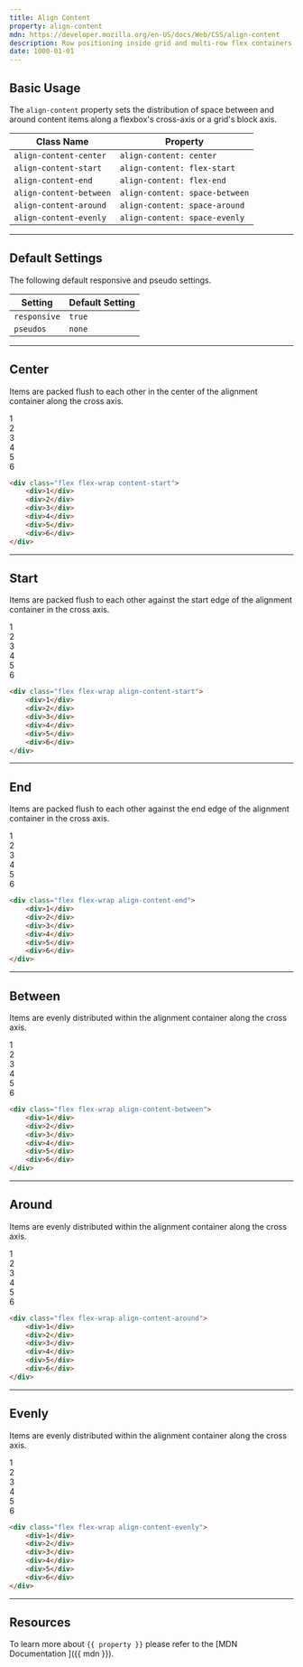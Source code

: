 ```yaml
---
title: Align Content
property: align-content
mdn: https://developer.mozilla.org/en-US/docs/Web/CSS/align-content
description: Row positioning inside grid and multi-row flex containers.
date: 1000-01-01
---
```


## Basic Usage

The `align-content` property sets the distribution of space between and around content items along a flexbox's cross-axis or a grid's block axis.

| Class Name              | Property                       |
| ----------------------- | ------------------------------ |
| `align-content-center`  | `align-content: center`        |
| `align-content-start`   | `align-content: flex-start`    |
| `align-content-end`     | `align-content: flex-end`      |
| `align-content-between` | `align-content: space-between` |
| `align-content-around`  | `align-content: space-around`  |
| `align-content-evenly`  | `align-content: space-evenly`  |

---

## Default Settings

The following default responsive and pseudo settings.

| Setting      | Default Setting |
| ------------ | --------------- |
| `responsive` | `true`          |
| `pseudos`    | `none`          |

---

## Center

Items are packed flush to each other in the center of the alignment container along the cross axis.

<div class="bg-silver-200 p-20 h-256 radius-md flex flex-wrap align-content-center">
  <div class="w-4-12 p-4">
    <div class="flex align-items-center justify-content-center h-40 bg-primary-900 font-bold font-xl text-white radius-sm">1</div>
  </div>
  <div class="w-4-12 p-4">
    <div class="flex align-items-center justify-content-center h-40 bg-primary-900 font-bold font-xl text-white radius-sm">2</div>
  </div>
  <div class="w-4-12 p-4">
    <div class="flex align-items-center justify-content-center h-40 bg-primary-900 font-bold font-xl text-white radius-sm">3</div>
  </div>
  <div class="w-4-12 p-4">
    <div class="flex align-items-center justify-content-center h-40 bg-primary-900 font-bold font-xl text-white radius-sm">4</div>
  </div>
  <div class="w-4-12 p-4">
    <div class="flex align-items-center justify-content-center h-40 bg-primary-900 font-bold font-xl text-white radius-sm">5</div>
  </div>
  <div class="w-4-12 p-4">
    <div class="flex align-items-center justify-content-center h-40 bg-primary-900 font-bold font-xl text-white radius-sm">6</div>
  </div>
</div>

```html
<div class="flex flex-wrap content-start">
	<div>1</div>
	<div>2</div>
	<div>3</div>
	<div>4</div>
	<div>5</div>
	<div>6</div>
</div>
```

---

## Start

Items are packed flush to each other against the start edge of the alignment container in the cross axis.

<div class="bg-silver-200 p-20 h-256 radius-md flex flex-wrap align-content-start">
  <div class="w-4-12 p-4">
    <div class="flex align-items-center justify-content-center h-40 bg-primary-900 font-bold font-xl text-white radius-sm">1</div>
  </div>
  <div class="w-4-12 p-4">
    <div class="flex align-items-center justify-content-center h-40 bg-primary-900 font-bold font-xl text-white radius-sm">2</div>
  </div>
  <div class="w-4-12 p-4">
    <div class="flex align-items-center justify-content-center h-40 bg-primary-900 font-bold font-xl text-white radius-sm">3</div>
  </div>
  <div class="w-4-12 p-4">
    <div class="flex align-items-center justify-content-center h-40 bg-primary-900 font-bold font-xl text-white radius-sm">4</div>
  </div>
  <div class="w-4-12 p-4">
    <div class="flex align-items-center justify-content-center h-40 bg-primary-900 font-bold font-xl text-white radius-sm">5</div>
  </div>
  <div class="w-4-12 p-4">
    <div class="flex align-items-center justify-content-center h-40 bg-primary-900 font-bold font-xl text-white radius-sm">6</div>
  </div>
</div>

```html
<div class="flex flex-wrap align-content-start">
	<div>1</div>
	<div>2</div>
	<div>3</div>
	<div>4</div>
	<div>5</div>
	<div>6</div>
</div>
```

---

## End

Items are packed flush to each other against the end edge of the alignment container in the cross axis.

<div class="bg-silver-200 p-20 h-256 radius-md flex flex-wrap align-content-end">
  <div class="w-4-12 p-4">
    <div class="flex align-items-center justify-content-center h-40 bg-primary-900 font-bold font-xl text-white radius-sm">1</div>
  </div>
  <div class="w-4-12 p-4">
    <div class="flex align-items-center justify-content-center h-40 bg-primary-900 font-bold font-xl text-white radius-sm">2</div>
  </div>
  <div class="w-4-12 p-4">
    <div class="flex align-items-center justify-content-center h-40 bg-primary-900 font-bold font-xl text-white radius-sm">3</div>
  </div>
  <div class="w-4-12 p-4">
    <div class="flex align-items-center justify-content-center h-40 bg-primary-900 font-bold font-xl text-white radius-sm">4</div>
  </div>
  <div class="w-4-12 p-4">
    <div class="flex align-items-center justify-content-center h-40 bg-primary-900 font-bold font-xl text-white radius-sm">5</div>
  </div>
  <div class="w-4-12 p-4">
    <div class="flex align-items-center justify-content-center h-40 bg-primary-900 font-bold font-xl text-white radius-sm">6</div>
  </div>
</div>

```html
<div class="flex flex-wrap align-content-end">
	<div>1</div>
	<div>2</div>
	<div>3</div>
	<div>4</div>
	<div>5</div>
	<div>6</div>
</div>
```

---

## Between

Items are evenly distributed within the alignment container along the cross axis.

<div class="bg-silver-200 p-20 h-256 radius-md flex flex-wrap align-content-between">
  <div class="w-4-12 p-4">
    <div class="flex align-items-center justify-content-center h-40 bg-primary-900 font-bold font-xl text-white radius-sm">1</div>
  </div>
  <div class="w-4-12 p-4">
    <div class="flex align-items-center justify-content-center h-40 bg-primary-900 font-bold font-xl text-white radius-sm">2</div>
  </div>
  <div class="w-4-12 p-4">
    <div class="flex align-items-center justify-content-center h-40 bg-primary-900 font-bold font-xl text-white radius-sm">3</div>
  </div>
  <div class="w-4-12 p-4">
    <div class="flex align-items-center justify-content-center h-40 bg-primary-900 font-bold font-xl text-white radius-sm">4</div>
  </div>
  <div class="w-4-12 p-4">
    <div class="flex align-items-center justify-content-center h-40 bg-primary-900 font-bold font-xl text-white radius-sm">5</div>
  </div>
  <div class="w-4-12 p-4">
    <div class="flex align-items-center justify-content-center h-40 bg-primary-900 font-bold font-xl text-white radius-sm">6</div>
  </div>
</div>

```html
<div class="flex flex-wrap align-content-between">
	<div>1</div>
	<div>2</div>
	<div>3</div>
	<div>4</div>
	<div>5</div>
	<div>6</div>
</div>
```

---

## Around

Items are evenly distributed within the alignment container along the cross axis.

<div class="bg-silver-200 p-20 h-256 radius-md flex flex-wrap align-content-around">
  <div class="w-4-12 p-4">
    <div class="flex align-items-center justify-content-center h-40 bg-primary-900 font-bold font-xl text-white radius-sm">1</div>
  </div>
  <div class="w-4-12 p-4">
    <div class="flex align-items-center justify-content-center h-40 bg-primary-900 font-bold font-xl text-white radius-sm">2</div>
  </div>
  <div class="w-4-12 p-4">
    <div class="flex align-items-center justify-content-center h-40 bg-primary-900 font-bold font-xl text-white radius-sm">3</div>
  </div>
  <div class="w-4-12 p-4">
    <div class="flex align-items-center justify-content-center h-40 bg-primary-900 font-bold font-xl text-white radius-sm">4</div>
  </div>
  <div class="w-4-12 p-4">
    <div class="flex align-items-center justify-content-center h-40 bg-primary-900 font-bold font-xl text-white radius-sm">5</div>
  </div>
  <div class="w-4-12 p-4">
    <div class="flex align-items-center justify-content-center h-40 bg-primary-900 font-bold font-xl text-white radius-sm">6</div>
  </div>
</div>

```html
<div class="flex flex-wrap align-content-around">
	<div>1</div>
	<div>2</div>
	<div>3</div>
	<div>4</div>
	<div>5</div>
	<div>6</div>
</div>
```

---

## Evenly

Items are evenly distributed within the alignment container along the cross axis.

<div class="bg-silver-200 p-20 h-256 radius-md flex flex-wrap align-content-evenly">
  <div class="w-4-12 p-4">
    <div class="flex align-items-center justify-content-center h-40 bg-primary-900 font-bold font-xl text-white radius-sm">1</div>
  </div>
  <div class="w-4-12 p-4">
    <div class="flex align-items-center justify-content-center h-40 bg-primary-900 font-bold font-xl text-white radius-sm">2</div>
  </div>
  <div class="w-4-12 p-4">
    <div class="flex align-items-center justify-content-center h-40 bg-primary-900 font-bold font-xl text-white radius-sm">3</div>
  </div>
  <div class="w-4-12 p-4">
    <div class="flex align-items-center justify-content-center h-40 bg-primary-900 font-bold font-xl text-white radius-sm">4</div>
  </div>
  <div class="w-4-12 p-4">
    <div class="flex align-items-center justify-content-center h-40 bg-primary-900 font-bold font-xl text-white radius-sm">5</div>
  </div>
  <div class="w-4-12 p-4">
    <div class="flex align-items-center justify-content-center h-40 bg-primary-900 font-bold font-xl text-white radius-sm">6</div>
  </div>
</div>

```html
<div class="flex flex-wrap align-content-evenly">
	<div>1</div>
	<div>2</div>
	<div>3</div>
	<div>4</div>
	<div>5</div>
	<div>6</div>
</div>
```

---

## Resources

To learn more about `{{ property }}` please refer to the [MDN Documentation <i class="far fa-external-link ml-6"></i>]({{ mdn }}).
